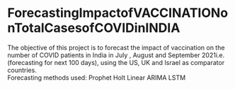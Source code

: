 # ForecastingImpactofVACCINATIONonTotalCasesofCOVIDinINDIA
The objective of this project  is to forecast the impact of vaccination on the number of COVID patients in India in July , August and September 2021i.e. (forecasting for next 100 days), using the US, UK and Israel as comparator countries.     
Forecasting methods used: 
Prophet
Holt Linear
ARIMA 
LSTM
